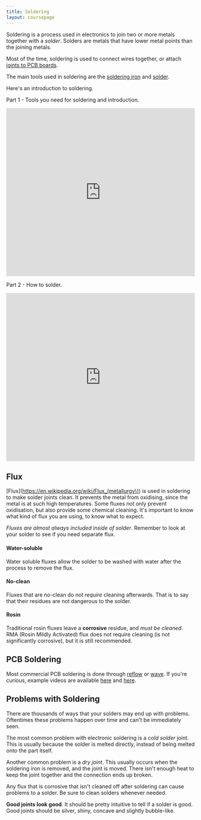 ```yaml
---
title: Soldering
layout: coursepage
---
```


Soldering is a process used in electronics to join two or more metals together with a *solder*. Solders are metals that have lower metal points than the joining metals.

Most of the time, soldering is used to connect wires together, or attach [joints to PCB boards](http://store.curiousinventor.com/media/images/how_to_solder/joint_examples_good_DIP.jpg?1248414213).

The main tools used in soldering are the [soldering iron](https://en.wikipedia.org/wiki/Soldering_iron) and  [solder](http://en.wikipedia.org/wiki/Solder).

Here's an introduction to soldering. 

Part 1 - Tools you need for soldering and introduction.

<div class="video-container">
<iframe width="100%" height="450" src="https://www.youtube.com/embed/J5Sb21qbpEQ" frameborder="0" allowfullscreen></iframe>
</div>

Part 2 - How to solder.

<div class="video-container">
<iframe width="100%" height="450" src="https://www.youtube.com/embed/fYz5nIHH0iY" frameborder="0" allowfullscreen></iframe>
</div>

## Flux
[Flux](https://en.wikipedia.org/wiki/Flux_(metallurgy\)) is used in soldering to make solder joints clean. It prevents the metal from oxidising, since the metal is at such high temperatures. Some fluxes not only prevent oxidisation, but also provide some chemical cleaning. It's important to know what kind of flux you are using, to know what to expect.

*Fluxes are almost always included inside of solder*. Remember to look at your solder to see if you need separate flux.

#### Water-soluble
Water soluble fluxes allow the solder to be washed with water after the process to remove the flux.

#### No-clean
Fluxes that are no-clean do not *require* cleaning afterwards. That is to say that their residues are not dangerous to the solder.

#### Rosin
Traditional rosin fluxes leave a **corrosive** residue, and *must be cleaned*. RMA (Rosin Mildly Activated) flux does not require cleaning (is not significantly corrosive), but it is still recommended.

## PCB Soldering
Most commercial PCB soldering is done through [reflow](https://en.wikipedia.org/wiki/Reflow_soldering) or [wave](https://en.wikipedia.org/wiki/Wave_soldering). If you're curious, example videos are available [here](https://www.youtube.com/watch?v=gu0v8lfLcKg) and [here](https://www.youtube.com/watch?v=ntxIdJTygIE).

## Problems with Soldering
There are thousands of ways that your solders may end up with problems. Oftentimes these problems happen over time and can't be immediately seen.

The most common problem with electronic soldering is a *cold solder* joint. This is usually because the solder is melted directly, instead of being melted onto the part itself.

Another common problem is a *dry joint*. This usually occurs when the soldering iron is removed, and the joint is moved. There isn't enough heat to keep the joint together and the connection ends up broken.

Any flux that is corrosive that isn't cleaned off after soldering can cause problems to a solder. Be sure to clean solders whenever needed.

**Good joints look good**. It should be pretty intuitive to tell if a solder is good. Good joints should be silver, shiny, concave and slightly bubble-like.
